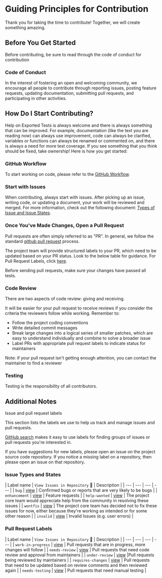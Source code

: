 
# Guiding Principles for Contribution

Thank you for taking the time to contribute! Together, we will create something amazing.

## Before You Get Started

Before contributing, be sure to read through the code of conduct for contribution

### Code of Conduct

In the interest of fostering an open and welcoming community, we encourage all people to contribute through reporting issues, posting feature requests, updating documentation, submitting pull requests, and participating in other activities.

## How Do I Start Contributing?

Help on Exported Tests is always welcome and there is always something that can be improved. For example, documentation (like the text you are reading now) can always use improvement, code can always be clarified, variables or functions can always be renamed or commented on, and there is always a need for more test coverage. If you see something that you think should be fixed, take ownership! Here is how you get started:

### GitHub Workflow

To start working on code, please refer to the [GitHub Workflow](https://guides.github.com/activities/forking/).

### Start with Issues

When contributing, always start with issues. After picking up an issue, writing code, or updating a document, your work will be reviewed and merged. For more information, check out the following document: [Types of Issue and Issue States](#type-of-issue-and-issue-state).

### Once You've Made Changes, Open a Pull Request

Pull requests are often simply referred to as "PR". In general, we follow the standard [github pull request](https://help.github.com/en/articles/about-pull-requests) process.

The project team will provide structured labels to your PR, which need to be updated based on your PR status. Look to the below table for guidance. For Pull Request Labels, click [here](#Pull-request-labels).

Before sending pull requests, make sure your changes have passed all tests.

### Code Review

There are two aspects of code review: giving and receiving.

It will be easier for your pull request to receive reviews if you consider the criteria the reviewers follow while working. Remember to:

* Follow the project coding conventions
* Write detailed commit messages
* Break large changes into a logical series of smaller patches, which are easy to understand individually and combine to solve a broader issue
* Label PRs with appropriate pull request labels to indicate status for maintainers

Note: if your pull request isn't getting enough attention, you can contact the maintainer to find a reviewer

### Testing

Testing is the responsibility of all contributors.

## Additional Notes

Issue and pull request labels

This section lists the labels we use to help us track and manage issues and pull requests.

[GitHub search](https://help.github.com/en/articles/searching-issues-and-pull-requests) makes it easy to use labels for finding groups of issues or pull requests you're interested in.

If you have suggestions for new labels, please open an issue on the project source code repository. If you notice a missing label on a repository, then please open an issue on that repository.

### Issue Types and States

| Label name | `View Issues in Repository` :mag_right: | Description |
| --- | --- | --- | --- |
| `bug` | [view][search-repo-label-bug] | Confirmed bugs or reports that are very likely to be bugs |
| `enhancement` | [view][search-repo-label-feature] | Feature requests |
| `help-wanted` | [view][search-repo-label-help-wanted] | The project core team would appreciate help from the community in resolving these issues |
| `wontfix` | [view][search-repo-label-wontfix] | The project core team has decided not to fix these issues for now, either because they're working as intended or for some other reason |
| `invalid` | [view][search-repo-label-invalid] | Invalid Issues (e.g. user errors) |

[search-repo-label-feature]: https://github.com/search?q=is%3Aopen+is%3Aissue+repo%3AIBM%2Fexported-tests+label%3Aenhancement
[search-repo-label-bug]: https://github.com/search?q=is%3Aopen+is%3Aissue+repo%3AIBM%2Fexported-tests+label%3Abug
[search-repo-label-help-wanted]: https://github.com/search?q=is%3Aopen+is%3Aissue+repo%3Awatson-health-transformation%2Finnersource-guidance+label%3Ahelp-wanted
[search-repo-label-wontfix]: https://github.com/search?q=is%3Aopen+is%3Aissue+repo%3AIBM%2Fexported-tests+label%3Awontfix
[search-repo-label-invalid]: https://github.com/search?q=is%3Aopen+is%3Aissue+repo%3AIBM%2Fexported-tests+label%3Ainvalid

### Pull Request Labels

| Label name | `View Issues in Repository` :mag_right: | Description |
| --- | --- | --- | --- |
| `work-in-progress` | [view][search-repo-label-progress] | Pull requests that are in progress, more changes will follow |
| `needs-review` | [view][search-repo-label-need-review] | Pull requests that need code review and approval from maintainers |
| `under-review` | [view][search-repo-label-under-review] |Pull requests being reviewed by maintainers |
| `requires-changes` | [view][search-repo-label-changes] | Pull requests that need to be updated based on review comments and then reviewed again |
| `needs-testing` | [view][search-repo-label-testing] | Pull requests that need manual testing |

[search-repo-label-progress]: https://github.com/search?q=is%3Aopen+is%3Aissue+repo%3AIBM%2Fexported-tests+label%3Awork-in-progress
[search-repo-label-need-review]: https://github.com/search?q=is%3Aopen+is%3Aissue+repo%3AIBM%2Fexported-tests+label%3Aneeds-review
[search-repo-label-under-review]: https://github.com/search?q=is%3Aopen+is%3Aissue+repo%3AIBM%2Fexported-tests+label%3Aunder-review
[search-repo-label-changes]: https://github.com/search?q=is%3Aopen+is%3Aissue+repo%3Awatson-health-transformation%2Finnersource-guidance+label%3Arequires-changes
[search-repo-label-testing]: https://github.com/search?q=is%3Aopen+is%3Aissue+repo%3AIBM%2Fexported-tests+label%3Aneeds-testing
